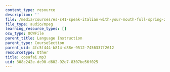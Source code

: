```yaml
---
content_type: resource
description: ''
file: /media/courses/es-s41-speak-italian-with-your-mouth-full-spring-2012/308c242edc90d60292e78307be56f025_cosafai.mp3
file_type: audio/mpeg
learning_resource_types: []
ocw_type: OCWFile
parent_title: Language Instruction
parent_type: CourseSection
parent_uid: 4fc5f444-b814-d88e-9512-7456337f2612
resourcetype: Other
title: cosafai.mp3
uid: 308c242e-dc90-d602-92e7-8307be56f025
---
```

